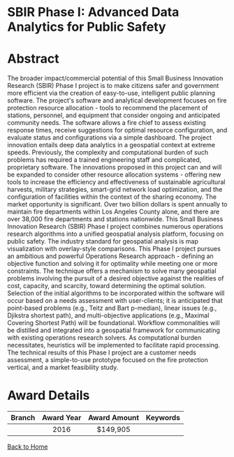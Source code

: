 
SBIR Phase I: Advanced Data Analytics for Public Safety
=======================================================

# Abstract


The broader impact/commercial potential of this Small Business Innovation Research (SBIR) Phase I project is to make citizens safer and government more efficient via the creation of easy-to-use, intelligent public planning software. The project's software and analytical development focuses on fire protection resource allocation - tools to recommend the placement of stations, personnel, and equipment that consider ongoing and anticipated community needs. The software allows a fire chief to assess existing response times, receive suggestions for optimal resource configuration, and evaluate status and configurations via a simple dashboard. The project innovation entails deep data analytics in a geospatial context at extreme speeds. Previously, the complexity and computational burden of such problems has required a trained engineering staff and complicated, proprietary software. The innovations proposed in this project can and will be expanded to consider other resource allocation systems - offering new tools to increase the efficiency and effectiveness of sustainable agricultural harvests, military strategies, smart-grid network load optimization, and the configuration of facilities within the context of the sharing economy. The market opportunity is significant. Over two billion dollars is spent annually to maintain fire departments within Los Angeles County alone, and there are over 38,000 fire departments and stations nationwide. This Small Business Innovation Research (SBIR) Phase I project combines numerous operations research algorithms into a unified geospatial analysis platform, focusing on public safety. The industry standard for geospatial analysis is map visualization with overlay-style comparisons. This Phase I project pursues an ambitious and powerful Operations Research approach - defining an objective function and solving it for optimality while meeting one or more constraints. The technique offers a mechanism to solve many geospatial problems involving the pursuit of a desired objective against the realities of cost, capacity, and scarcity, toward determining the optimal solution. Selection of the initial algorithms to be incorporated within the software will occur based on a needs assessment with user-clients; it is anticipated that point-based problems (e.g., Teitz and Bart p-median), linear issues (e.g., Djikstra shortest path), and multi-objective applications (e.g., Maximal Covering Shortest Path) will be foundational. Workflow commonalities will be distilled and integrated into a geospatial framework for communicating with existing operations research solvers. As computational burden necessitates, heuristics will be implemented to facilitate rapid processing. The technical results of this Phase I project are a customer needs assessment, a simple-to-use prototype focused on the fire protection vertical, and a market feasibility study.  

# Award Details

|Branch|Award Year|Award Amount|Keywords|
| :---: | :---: | :---: | :---: |
||2016|$149,905||
  
  


[Back to Home](https://github.com/chrischow/dod_sbir_awards/Reports/JT/#214)